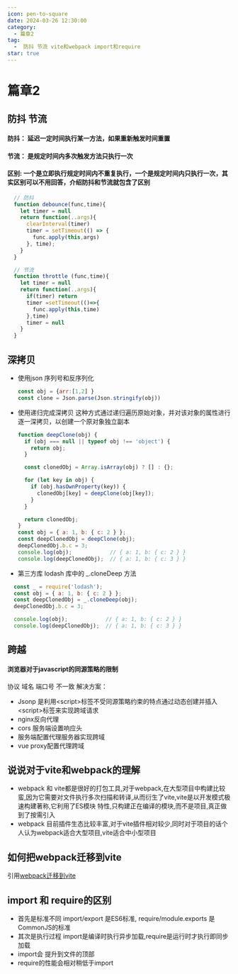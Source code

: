 ```yaml
---
icon: pen-to-square
date: 2024-03-26 12:30:00
category:
  - 篇章2
tag:
  -  防抖 节流 vite和webpack import和require
star: true
---
```


# 篇章2

## 防抖 节流

#### 防抖： 延迟一定时间执行某一方法，如果重新触发时间重置

#### 节流： 是规定时间内多次触发方法只执行一次

#### 区别: 一个是立即执行规定时间内不重复执行，一个是规定时间内只执行一次，其实区别可以不用回答，介绍防抖和节流就包含了区别

```js
  // 防抖
  function debounce(func,time){
    let timer = null
    return function(..args){
      clearInterval(timer)
      timer = setTimeout(() => {
        func.apply(this,args)
      }, time);
    }
  }
```

```js
  // 节流
  function throttle (func,time){
    let timer = null
    return function(..args){
      if(timer) return
      timer =setTimeout(()=>{
        func.apply(this,time)
      },time)
      timer = null
    }
  }
```
## 深拷贝
- 使用json 序列号和反序列化
  ```js
  const obj = {arr:[1,2] }
  const clone = Json.parse(Json.stringify(obj))
  ```
- 使用递归完成深拷贝
  这种方式通过递归遍历原始对象，并对该对象的属性进行逐一深拷贝，以创建一个原对象独立副本
  ```js
  function deepClone(obj) {
    if (obj === null || typeof obj !== 'object') {
      return obj;
    }

    const clonedObj = Array.isArray(obj) ? [] : {};

    for (let key in obj) {
      if (obj.hasOwnProperty(key)) {
        clonedObj[key] = deepClone(obj[key]);
      }
    }

    return clonedObj;
  }
  const obj = { a: 1, b: { c: 2 } };
  const deepClonedObj = deepClone(obj);
  deepClonedObj.b.c = 3;
  console.log(obj);            // { a: 1, b: { c: 2 } }
  console.log(deepClonedObj);  // { a: 1, b: { c: 3 } }
  ```
- 第三方库 lodash 库中的 _.cloneDeep 方法
```js
  const _ = require('lodash');
  const obj = { a: 1, b: { c: 2 } };
  const deepClonedObj = _.cloneDeep(obj);
  deepClonedObj.b.c = 3;

  console.log(obj);            // { a: 1, b: { c: 2 } }
  console.log(deepClonedObj);  // { a: 1, b: { c: 3 } }

```

## 跨越
  #### 浏览器对于javascript的同源策略的限制
 协议 域名 端口号 不一致
 解决方案：
  - Jsonp 是利用\<script>标签不受同源策略约束的特点通过动态创建并插入\<script>标签来实现跨域请求
  - nginx反向代理
  - cors 服务端设置响应头
  - 服务端配置代理服务器实现跨域
  - vue proxy配置代理跨域
  
## 说说对于vite和webpack的理解
  - webpack 和 vite都是很好的打包工具,对于webpack,在大型项目中构建比较蛮,因为它需要对文件执行多次扫描和转译,从而衍生了vite,vite是以开发模式极速构建著称,它利用了ES模块
    特性,只构建正在编译的模块,而不是项目,真正做到了按需引入
  - webpack 目前插件生态比较丰富,对于vite插件相对较少,同时对于项目的话个人认为webpack适合大型项目,vite适合中小型项目

## 如何把webpack迁移到vite
引用[webpack迁移到vite](https://blog.csdn.net/x550392236/article/details/1337529323)
##  import 和 require的区别
  - 首先是标准不同 import/export 是ES6标准, require/module.exports 是CommonJS的标准
  - 其次是执行过程 import是编译时执行异步加载,require是运行时才执行即同步加载
  - import会 提升到文件的顶部
  - require的性能会相对稍低于import
